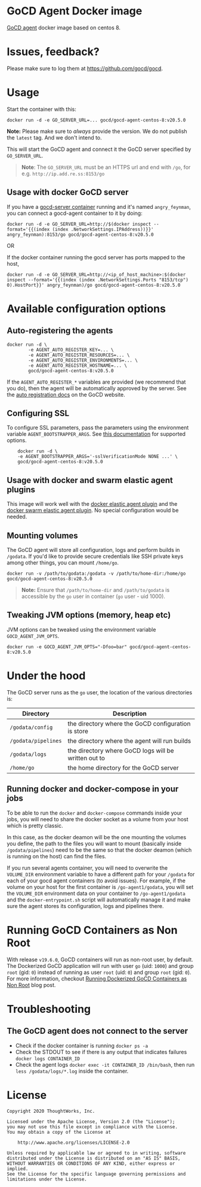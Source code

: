 # GoCD Agent Docker image

[GoCD agent](https://www.gocd.org) docker image based on centos 8.


# Issues, feedback?

Please make sure to log them at https://github.com/gocd/gocd.

# Usage

Start the container with this:

```
docker run -d -e GO_SERVER_URL=... gocd/gocd-agent-centos-8:v20.5.0
```

**Note:** Please make sure to *always* provide the version. We do not publish the `latest` tag. And we don't intend to.

This will start the GoCD agent and connect it the GoCD server specified by `GO_SERVER_URL`.

> **Note**: The `GO_SERVER_URL` must be an HTTPS url and end with `/go`, for e.g. `http://ip.add.re.ss:8153/go`

## Usage with docker GoCD server

If you have a [gocd-server container](https://hub.docker.com/r/gocd/gocd-server/) running and it's named `angry_feynman`, you can connect a gocd-agent container to it by doing:

```
docker run -d -e GO_SERVER_URL=http://$(docker inspect --format='{{(index (index .NetworkSettings.IPAddress))}}' angry_feynman):8153/go gocd/gocd-agent-centos-8:v20.5.0
```
OR

If the docker container running the gocd server has ports mapped to the host,

```
docker run -d -e GO_SERVER_URL=http://<ip_of_host_machine>:$(docker inspect --format='{{(index (index .NetworkSettings.Ports "8153/tcp") 0).HostPort}}' angry_feynman)/go gocd/gocd-agent-centos-8:v20.5.0
```

# Available configuration options

## Auto-registering the agents

```
docker run -d \
        -e AGENT_AUTO_REGISTER_KEY=... \
        -e AGENT_AUTO_REGISTER_RESOURCES=... \
        -e AGENT_AUTO_REGISTER_ENVIRONMENTS=... \
        -e AGENT_AUTO_REGISTER_HOSTNAME=... \
        gocd/gocd-agent-centos-8:v20.5.0
```

If the `AGENT_AUTO_REGISTER_*` variables are provided (we recommend that you do), then the agent will be automatically approved by the server. See the [auto registration docs](https://docs.gocd.org/20.5.0/advanced_usage/agent_auto_register.html) on the GoCD website.

## Configuring SSL

To configure SSL parameters, pass the parameters using the environment variable `AGENT_BOOTSTRAPPER_ARGS`. See [this documentation](https://docs.gocd.org/20.5.0/installation/ssl_tls/end_to_end_transport_security.html) for supported options.

```shell
    docker run -d \
    -e AGENT_BOOTSTRAPPER_ARGS='-sslVerificationMode NONE ...' \
    gocd/gocd-agent-centos-8:v20.5.0
```

## Usage with docker and swarm elastic agent plugins

This image will work well with the [docker elastic agent plugin](https://github.com/gocd-contrib/docker-elastic-agents) and the [docker swarm elastic agent plugin](https://github.com/gocd-contrib/docker-swarm-elastic-agents). No special configuration would be needed.
## Mounting volumes

The GoCD agent will store all configuration, logs and perform builds in `/godata`. If you'd like to provide secure credentials like SSH private keys among other things, you can mount `/home/go`.

```
docker run -v /path/to/godata:/godata -v /path/to/home-dir:/home/go gocd/gocd-agent-centos-8:v20.5.0
```

> **Note:** Ensure that `/path/to/home-dir` and `/path/to/godata` is accessible by the `go` user in container (`go` user - uid 1000).

## Tweaking JVM options (memory, heap etc)

JVM options can be tweaked using the environment variable `GOCD_AGENT_JVM_OPTS`.

```
docker run -e GOCD_AGENT_JVM_OPTS="-Dfoo=bar" gocd/gocd-agent-centos-8:v20.5.0
```

# Under the hood

The GoCD server runs as the `go` user, the location of the various directories is:

| Directory           | Description                                                                      |
|---------------------|----------------------------------------------------------------------------------|
| `/godata/config`    | the directory where the GoCD configuration is store                              |
| `/godata/pipelines` | the directory where the agent will run builds                                    |
| `/godata/logs`      | the directory where GoCD logs will be written out to                             |
| `/home/go`          | the home directory for the GoCD server                                           |

## Running docker and docker-compose in your jobs

To be able to run the `docker` and `docker-compose` commands inside your jobs, you will need to share the docker socket as a volume from your host which is pretty classic.

In this case, as the docker deamon will be the one mounting the volumes you define, the path to the files you will want to mount (basically inside `/godata/pipelines`) need to be the same so that the docker deamon (which is running on the host) can find the files.

If you run several agents container, you will need to overwrite the `VOLUME_DIR` environment variable to have a different path for your `/godata` for each of your gocd agent containers (to avoid issues). For example, if the volume on your host for the first container is `/go-agent1/godata`, you will set the `VOLUME_DIR` environment data on your container to `/go-agent1/godata` and the `docker-entrypoint.sh` script will automatically manage it and make sure the agent stores its configuration, logs and pipelines there.

# Running GoCD Containers as Non Root

With release `v19.6.0`, GoCD containers will run as non-root user, by default. The Dockerized GoCD application will run with user `go` (uid: `1000`) and group `root` (gid: `0`) instead of running as user `root` (uid: `0`) and group `root` (gid: `0`). For more information, checkout [Running Dockerized GoCD Containers as Non Root](https://www.gocd.org/2019/06/25/GoCD-non-root-containers/) blog post.

# Troubleshooting

## The GoCD agent does not connect to the server

- Check if the docker container is running `docker ps -a`
- Check the STDOUT to see if there is any output that indicates failures `docker logs CONTAINER_ID`
- Check the agent logs `docker exec -it CONTAINER_ID /bin/bash`, then run `less /godata/logs/*.log` inside the container.

# License

```plain
Copyright 2020 ThoughtWorks, Inc.

Licensed under the Apache License, Version 2.0 (the "License");
you may not use this file except in compliance with the License.
You may obtain a copy of the License at

    http://www.apache.org/licenses/LICENSE-2.0

Unless required by applicable law or agreed to in writing, software
distributed under the License is distributed on an "AS IS" BASIS,
WITHOUT WARRANTIES OR CONDITIONS OF ANY KIND, either express or implied.
See the License for the specific language governing permissions and
limitations under the License.
```
